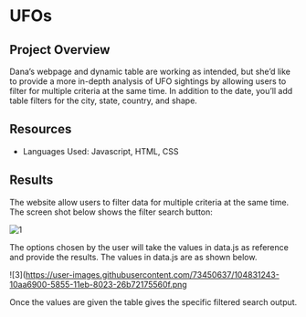 # UFOs

## Project Overview

Dana’s webpage and dynamic table are working as intended, but she’d like to provide a more in-depth analysis of UFO sightings by allowing users to filter for multiple criteria at the same time. In addition to the date, you’ll add table filters for the city, state, country, and shape.

## Resources

* Languages Used: Javascript, HTML, CSS

## Results

The website allow users to filter data for multiple criteria at the same time. The screen shot below shows the filter search button:

![1](https://user-images.githubusercontent.com/73450637/104831218-cfb25480-5854-11eb-8b8e-4f3c1eccf446.png)

The options chosen by the user will take the values in data.js as reference and provide the results. The values in data.js are as shown below.

![3](https://user-images.githubusercontent.com/73450637/104831243-10aa6900-5855-11eb-8023-26b72175560f.png

Once the values are given the table gives the specific filtered search output. 
